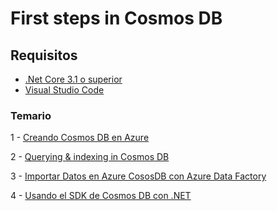 # First steps in Cosmos DB 

## Requisitos 

* [.Net Core 3.1 o superior](https://dotnet.microsoft.com/download/dotnet-core/thank-you/sdk-3.1.401-windows-x64-installer) 
* [Visual Studio Code](https://go.microsoft.com/fwlink/?Linkid=852157) 

### Temario 

1 - [Creando Cosmos DB en Azure](init)

2 - [Querying & indexing in Cosmos DB](queryng)

3 - [Importar Datos en Azure CososDB con Azure Data Factory](datafactory)

4 - [Usando el SDK de Cosmos DB con .NET](projectNet)